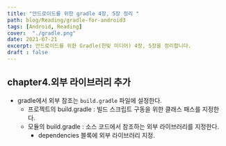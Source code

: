 ```yaml
---
title: "안드로이드를 위한 gradle 4장, 5장 정리 "
path: blog/Reading/gradle-for-android3
tags: [Android, Reading]
cover:  "./gradle.png"
date: 2021-07-21
excerpt: 안드로이드를 위한 Gradle(한빛 미디어) 4장, 5장을 정리합니다. 
draft : false
---
```


## chapter4.외부 라이브러리 추가

* gradle에서 외부 참조는 `build.gradle` 파일에 설정한다.
    * 프로젝트의 build.gradle : 빌드 스크립트 구동을 위한 클래스 패스를 지정한다.
    * 모듈의 build.gradle : 소스 코드에서 참조하는 외부 라이브러리를 지정한다. 
        * dependencies 블록에 외부 라이브러리 지정.

